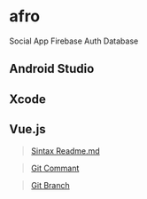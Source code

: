 # afro
Social App Firebase Auth Database 

## Android Studio

## Xcode

## Vue.js


> [Sintax Readme.md](https://help.github.com/articles/basic-writing-and-formatting-syntax)

> [Git Commant](http://rogerdudler.github.io/git-guide/)

> [Git Branch](https://github.com/Kunena/Kunena-Forum/wiki/Create-a-new-branch-with-git-and-manage-branches)